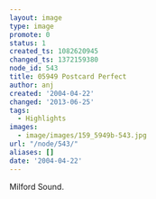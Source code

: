 ```yaml
---
layout: image
type: image
promote: 0
status: 1
created_ts: 1082620945
changed_ts: 1372159380
node_id: 543
title: 05949 Postcard Perfect
author: anj
created: '2004-04-22'
changed: '2013-06-25'
tags:
  - Highlights
images:
  - image/images/159_5949b-543.jpg
url: "/node/543/"
aliases: []
date: '2004-04-22'
---
```

Milford Sound.
